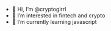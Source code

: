 - 👋 Hi, I’m @cryptogirrl
- 👀 I’m interested in fintech and crypto
- 🌱 I’m currently learning javascript
